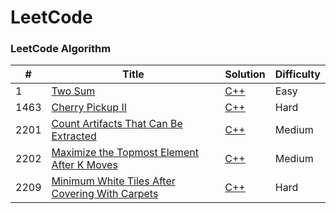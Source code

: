 
LeetCode
========

### LeetCode Algorithm

| # | Title | Solution | Difficulty |
|---| ----- | -------- | ---------- |
|1|[Two Sum](https://leetcode.com/problems/two-sum/)| [C++](https://github.com/riyasingh1004/Leetcode/blob/main/1-100/1.%20Two%20Sum.cpp)|Easy|
|1463|[Cherry Pickup II](https://leetcode.com/problems/cherry-pickup-ii/)| [C++](https://github.com/riyasingh1004/Leetcode/blob/main/Extras/1463.%20Cherry%20Pickup%20II.cpp)|Hard|
|2201|[Count Artifacts That Can Be Extracted](https://leetcode.com/problems/count-artifacts-that-can-be-extracted/)| [C++](https://github.com/riyasingh1004/Leetcode/blob/main/Extras/2201.%20Count%20Artifacts%20That%20Can%20Be%20Extracted.cpp)|Medium|
|2202|[Maximize the Topmost Element After K Moves](https://leetcode.com/problems/maximize-the-topmost-element-after-k-moves/)| [C++](https://github.com/riyasingh1004/Leetcode/blob/main/Extras/2202.%20Maximize%20the%20Topmost%20Element%20After%20K%20Moves.cpp)|Medium|
|2209|[Minimum White Tiles After Covering With Carpets](https://leetcode.com/problems/minimum-white-tiles-after-covering-with-carpets/)| [C++](https://github.com/riyasingh1004/Leetcode/blob/main/Extras/2209.%20Minimum%20White%20Tiles%20After%20Covering%20With%20Carpets.cpp)|Hard|


